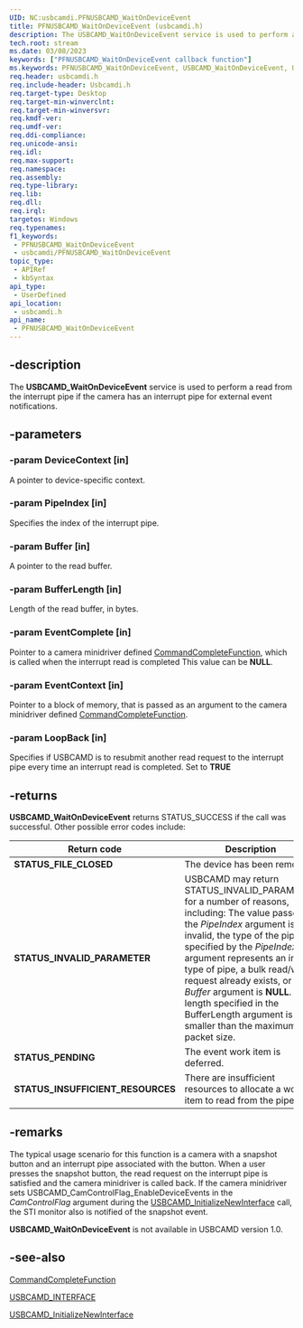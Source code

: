 ```yaml
---
UID: NC:usbcamdi.PFNUSBCAMD_WaitOnDeviceEvent
title: PFNUSBCAMD_WaitOnDeviceEvent (usbcamdi.h)
description: The USBCAMD_WaitOnDeviceEvent service is used to perform a read from the interrupt pipe if the camera has an interrupt pipe for external event notifications.
tech.root: stream
ms.date: 03/08/2023
keywords: ["PFNUSBCAMD_WaitOnDeviceEvent callback function"]
ms.keywords: PFNUSBCAMD_WaitOnDeviceEvent, USBCAMD_WaitOnDeviceEvent, USBCAMD_WaitOnDeviceEvent routine [Streaming Media Devices], stream.usbcamd_waitondeviceevent, usbcamdi/USBCAMD_WaitOnDeviceEvent, usbcmdpr_854c2d35-c023-4d7a-8c2e-3e56d3150e41.xml
req.header: usbcamdi.h
req.include-header: Usbcamdi.h
req.target-type: Desktop
req.target-min-winverclnt: 
req.target-min-winversvr: 
req.kmdf-ver: 
req.umdf-ver: 
req.ddi-compliance: 
req.unicode-ansi: 
req.idl: 
req.max-support: 
req.namespace: 
req.assembly: 
req.type-library: 
req.lib: 
req.dll: 
req.irql: 
targetos: Windows
req.typenames: 
f1_keywords:
 - PFNUSBCAMD_WaitOnDeviceEvent
 - usbcamdi/PFNUSBCAMD_WaitOnDeviceEvent
topic_type:
 - APIRef
 - kbSyntax
api_type:
 - UserDefined
api_location:
 - usbcamdi.h
api_name:
 - PFNUSBCAMD_WaitOnDeviceEvent
---
```


## -description

The **USBCAMD_WaitOnDeviceEvent** service is used to perform a read from the interrupt pipe if the camera has an interrupt pipe for external event notifications.

## -parameters

### -param DeviceContext [in]

A pointer to device-specific context.

### -param PipeIndex [in]

Specifies the index of the interrupt pipe.

### -param Buffer [in]

A pointer to the read buffer.

### -param BufferLength [in]

Length of the read buffer, in bytes.

### -param EventComplete [in]

Pointer to a camera minidriver defined [CommandCompleteFunction](/windows-hardware/drivers/ddi/usbcamdi/nc-usbcamdi-pcommand_complete_function), which is called when the interrupt read is completed This value can be **NULL**.

### -param EventContext [in]

Pointer to a block of memory, that is passed as an argument to the camera minidriver defined [CommandCompleteFunction](/windows-hardware/drivers/ddi/usbcamdi/nc-usbcamdi-pcommand_complete_function).

### -param LoopBack [in]

Specifies if USBCAMD is to resubmit another read request to the interrupt pipe every time an interrupt read is completed. Set to **TRUE**

## -returns

**USBCAMD_WaitOnDeviceEvent** returns STATUS_SUCCESS if the call was successful. Other possible error codes include:

| Return code | Description |
|---|---|
| **STATUS_FILE_CLOSED** | The device has been removed. |
| **STATUS_INVALID_PARAMETER** | USBCAMD may return STATUS_INVALID_PARAMETER for a number of reasons, including: The value passed in the *PipeIndex* argument is invalid, the type of the pipe specified by the *PipeIndex* argument represents an invalid type of pipe, a bulk read/write request already exists, or the *Buffer* argument is **NULL**. The length specified in the BufferLength argument is smaller than the maximum packet size. |
| **STATUS_PENDING** | The event work item is deferred. |
| **STATUS_INSUFFICIENT_RESOURCES** | There are insufficient resources to allocate a work item to read from the pipe. |

## -remarks

The typical usage scenario for this function is a camera with a snapshot button and an interrupt pipe associated with the button. When a user presses the snapshot button, the read request on the interrupt pipe is satisfied and the camera minidriver is called back. If the camera minidriver sets USBCAMD_CamControlFlag_EnableDeviceEvents in the *CamControlFlag* argument during the [USBCAMD_InitializeNewInterface](/windows-hardware/drivers/ddi/usbcamdi/nf-usbcamdi-usbcamd_initializenewinterface) call, the STI monitor also is notified of the snapshot event.

**USBCAMD_WaitOnDeviceEvent** is not available in USBCAMD version 1.0.

## -see-also

[CommandCompleteFunction](/windows-hardware/drivers/ddi/usbcamdi/nc-usbcamdi-pcommand_complete_function)

[USBCAMD_INTERFACE](/windows-hardware/drivers/ddi/usbcamdi/ns-usbcamdi-usbcamd_interface)

[USBCAMD_InitializeNewInterface](/windows-hardware/drivers/ddi/usbcamdi/nf-usbcamdi-usbcamd_initializenewinterface)
